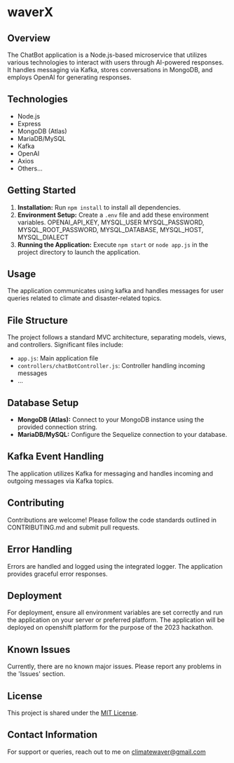 # waverX

## Overview

The ChatBot application is a Node.js-based microservice that utilizes various technologies to interact with users through AI-powered responses. It handles messaging via Kafka, stores conversations in MongoDB, and employs OpenAI for generating responses.

## Technologies

- Node.js
- Express
- MongoDB (Atlas)
- MariaDB/MySQL
- Kafka
- OpenAI
- Axios
- Others...

## Getting Started

1. **Installation:** Run `npm install` to install all dependencies.
2. **Environment Setup:** Create a `.env` file and add these environment variables.
OPENAI_API_KEY, MYSQL_USER MYSQL_PASSWORD, MYSQL_ROOT_PASSWORD, MYSQL_DATABASE, MYSQL_HOST, MYSQL_DIALECT
3. **Running the Application:** Execute `npm start` or `node app.js` in the project directory to launch the application.

## Usage

The application communicates using kafka and handles messages for user queries related to climate and disaster-related topics.

## File Structure

The project follows a standard MVC architecture, separating models, views, and controllers. Significant files include:
- `app.js`: Main application file
- `controllers/chatBotController.js`: Controller handling incoming messages
- ...

## Database Setup

- **MongoDB (Atlas):** Connect to your MongoDB instance using the provided connection string.
- **MariaDB/MySQL:** Configure the Sequelize connection to your database.

## Kafka Event Handling

The application utilizes Kafka for messaging and handles incoming and outgoing messages via Kafka topics.

## Contributing

Contributions are welcome! Please follow the code standards outlined in CONTRIBUTING.md and submit pull requests.

## Error Handling

Errors are handled and logged using the integrated logger. The application provides graceful error responses.

## Deployment

For deployment, ensure all environment variables are set correctly and run the application on your server or preferred platform.
The application will be deployed on openshift platform for the purpose of the 2023 hackathon.

## Known Issues

Currently, there are no known major issues. Please report any problems in the 'Issues' section.

## License

This project is shared under the [MIT License](#).

## Contact Information

For support or queries, reach out to me on climatewaver@gmail.com
